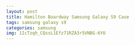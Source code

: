 ```yaml
---
layout: post
title: Hamilton Boardway Samsung Galaxy S9 Case
tags: samsung galaxy s9
categories: samsung
img: 1IcTzqh_CQssL1Efz71RZA3r5VNBG-6YU
---
```

